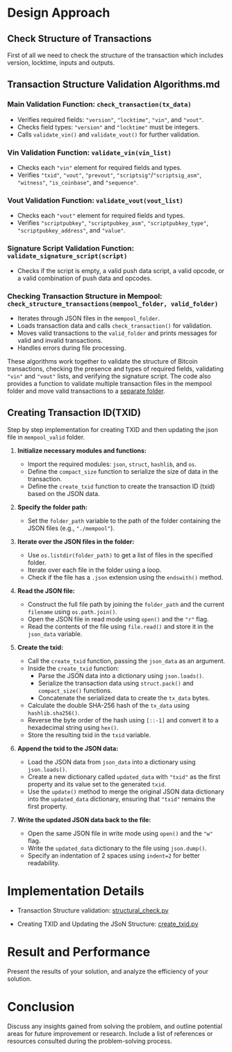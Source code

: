 # Design Approach

## Check Structure of Transactions

First of all we need to check the structure of the transaction which includes version, locktime, inputs and outputs.

## Transaction Structure Validation Algorithms.md

### Main Validation Function: `check_transaction(tx_data)`
- Verifies required fields: `"version"`, `"locktime"`, `"vin"`, and `"vout"`.
- Checks field types: `"version"` and `"locktime"` must be integers.
- Calls `validate_vin()` and `validate_vout()` for further validation.

### Vin Validation Function: `validate_vin(vin_list)`
- Checks each `"vin"` element for required fields and types.
- Verifies `"txid"`, `"vout"`, `"prevout"`, `"scriptsig"`/`"scriptsig_asm"`, `"witness"`, `"is_coinbase"`, and `"sequence"`.

### Vout Validation Function: `validate_vout(vout_list)`
- Checks each `"vout"` element for required fields and types.
- Verifies `"scriptpubkey"`, `"scriptpubkey_asm"`, `"scriptpubkey_type"`, `"scriptpubkey_address"`, and `"value"`.

### Signature Script Validation Function: `validate_signature_script(script)`
- Checks if the script is empty, a valid push data script, a valid opcode, or a valid combination of push data and opcodes.

### Checking Transaction Structure in Mempool: `check_structure_transactions(mempool_folder, valid_folder)`
- Iterates through JSON files in the `mempool_folder`.
- Loads transaction data and calls `check_transaction()` for validation.
- Moves valid transactions to the `valid_folder` and prints messages for valid and invalid transactions.
- Handles errors during file processing.

These algorithms work together to validate the structure of Bitcoin transactions, checking the presence and types of required fields, validating `"vin"` and `"vout"` lists, and verifying the signature script. The code also provides a function to validate multiple transaction files in the mempool folder and move valid transactions to a [separate folder](./mempool_valid/).

## Creating Transaction ID(TXID)

Step by step implementation for creating TXID and then updating the json file in `mempool_valid` folder.

1. **Initialize necessary modules and functions:**
   - Import the required modules: `json`, `struct`, `hashlib`, and `os`.
   - Define the `compact_size` function to serialize the size of data in the transaction.
   - Define the `create_txid` function to create the transaction ID (txid) based on the JSON data.

2. **Specify the folder path:**
   - Set the `folder_path` variable to the path of the folder containing the JSON files (e.g., `"./mempool"`).

3. **Iterate over the JSON files in the folder:**
   - Use `os.listdir(folder_path)` to get a list of files in the specified folder.
   - Iterate over each file in the folder using a loop.
   - Check if the file has a `.json` extension using the `endswith()` method.

4. **Read the JSON file:**
   - Construct the full file path by joining the `folder_path` and the current `filename` using `os.path.join()`.
   - Open the JSON file in read mode using `open()` and the `"r"` flag.
   - Read the contents of the file using `file.read()` and store it in the `json_data` variable.

5. **Create the txid:**
   - Call the `create_txid` function, passing the `json_data` as an argument.
   - Inside the `create_txid` function:
     - Parse the JSON data into a dictionary using `json.loads()`.
     - Serialize the transaction data using `struct.pack()` and `compact_size()` functions.
     - Concatenate the serialized data to create the `tx_data` bytes.
   - Calculate the double SHA-256 hash of the `tx_data` using `hashlib.sha256()`.
   - Reverse the byte order of the hash using `[::-1]` and convert it to a hexadecimal string using `hex()`.
   - Store the resulting txid in the `txid` variable.

6. **Append the txid to the JSON data:**
   - Load the JSON data from `json_data` into a dictionary using `json.loads()`.
   - Create a new dictionary called `updated_data` with `"txid"` as the first property and its value set to the generated `txid`.
   - Use the `update()` method to merge the original JSON data dictionary into the `updated_data` dictionary, ensuring that `"txid"` remains the first property.

7. **Write the updated JSON data back to the file:**
   - Open the same JSON file in write mode using `open()` and the `"w"` flag.
   - Write the `updated_data` dictionary to the file using `json.dump()`.
   - Specify an indentation of 2 spaces using `indent=2` for better readability.





# Implementation Details

- Transaction Structure validation: [structural_check.py](./python_files/structural_check.py)

- Creating TXID and Updating the JSoN Structure: [create_txid.py](./python_files/create_txid.py)


# Result and Performance
Present the results of your solution, and analyze the efficiency of your solution.


# Conclusion
Discuss any insights gained from solving the problem, and outline potential areas for future improvement or research. Include a list of references or resources consulted during the problem-solving process.